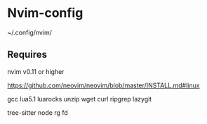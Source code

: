 # Nvim-config

~/.config/nvim/

## Requires

nvim v0.11 or higher

https://github.com/neovim/neovim/blob/master/INSTALL.md#linux

gcc lua5.1 luarocks unzip wget curl ripgrep lazygit

tree-sitter node rg fd
